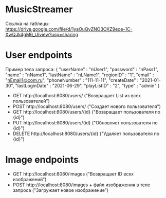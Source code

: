 # MusicStreamer

Ссылка на таблицы: https://drive.google.com/file/d/1yaOuQyZNO3OXZ9eoe-1C-XwQJk4gM6_U/view?usp=sharing

# User endpoints

Пример тела запроса: 
  {
    "userName" : "nUser1",
    "password" : "nPass1",
    "name" : "nName1",
    "lastName" : "nLName1",
    "regionID" : "1",
    "email" : "nEmail1@com.ru",
    "phoneNumber" : "111-11-11",
    "createDate" : "2021-01-30",
    "lastLoginDate" : "2021-06-29",
    "playListID" : "2",
    "type" : "admin"
  }
  
* GET http://localhost:8080/users/ ("Возвращает List из всех пользователей")
* POST http://localhost:8080/users/ ("Создает нового пользователя")
* GET http://localhost:8080/users/{id} ("Возвращает пользователя по {id}")
* PUT http://localhost:8080/users/{id} ("Обновляет пользователя по {id}")
* DELETE http://localhost:8080/users/{id} ("Удаляет пользователя по {id}")

# Image endpoints
* GET http://localhost:8080/images ("Возвращает ID всех изображений")
* POST http://localhost:8080/images + файл изображения в теле запроса ("Загружает
  новое изображение")